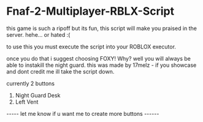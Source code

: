 # Fnaf-2-Multiplayer-RBLX-Script
this game is such a ripoff but its fun, this script will make you praised in the server. hehe... or hated :(

to use this you must execute the script into your ROBLOX executor.

once you do that i suggest choosing FOXY! Why? well you will always be able to instakill the night guard.
this was made by 17melz - if you showcase and  dont credit me ill take the script down.

currently 2 buttons
1. Night Guard Desk
2. Left Vent

----- let me know if u want me to create more buttons ------
